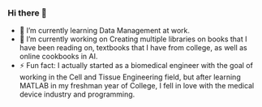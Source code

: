 ### Hi there 👋
- 🌱 I’m currently learning Data Management at work.
- 🔭 I’m currently working on Creating multiple libraries on books that I have been reading on, textbooks that I have from college, as well as online cookbooks in AI.
- ⚡ Fun fact: I actually started as a biomedical engineer with the goal of working in the Cell and Tissue Engineering field, but after learning MATLAB in my freshman year of College, I fell in love with the medical device industry and programming.
<!--
**wpeguero/wpeguero** is a ✨ _special_ ✨ repository because its `README.md` (this file) appears on your GitHub profile.

Here are some ideas to get you started:

- 🔭 I’m currently working on ...
- 🌱 I’m currently learning ...
- 👯 I’m looking to collaborate on ...
- 🤔 I’m looking for help with ...
- 💬 Ask me about ...
- 📫 How to reach me: ...
- 😄 Pronouns: ...
- ⚡ Fun fact: ...
-->
